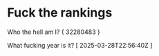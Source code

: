 # Fuck the rankings

Who the hell am I?
{ 32280483 }

What fucking year is it?
[ 2025-03-28T22:56:40Z ]
